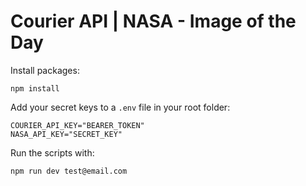# Courier API  |  NASA - Image of the Day

Install packages:

```
npm install
```

Add your secret keys to a `.env` file in your root folder:

```
COURIER_API_KEY="BEARER_TOKEN"
NASA_API_KEY="SECRET_KEY"
```

Run the scripts with:

```
npm run dev test@email.com
```
